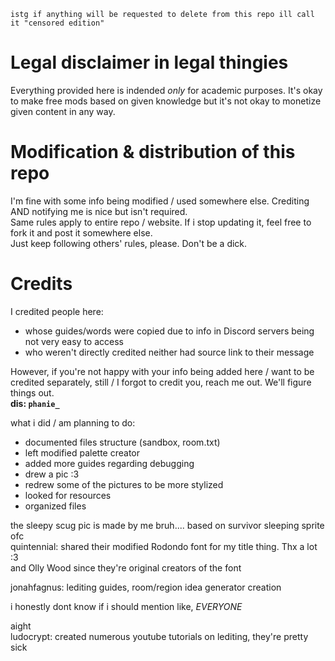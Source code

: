 ``istg if anything will be requested to delete from this repo ill call it "censored edition"``

# Legal disclaimer in legal thingies
Everything provided here is indended _only_ for academic purposes. It's okay to make free mods based on given knowledge but it's not okay to monetize given content in any way.  

# Modification & distribution of this repo
I'm fine with some info being modified / used somewhere else. Crediting AND notifying me is nice but isn't required.  
Same rules apply to entire repo / website. If i stop updating it, feel free to fork it and post it somewhere else.  
Just keep following others' rules, please. Don't be a dick.


# Credits  
I credited people here:  
 - whose guides/words were copied due to info in Discord servers being not very easy to access  
 - who weren't directly credited neither had source link to their message

However, if you're not happy with your info being added here / want to be credited separately, still / I forgot to credit you, reach me out. We'll figure things out.   
**dis: `phanie_`**

what i did / am planning to do:  
- documented files structure (sandbox, room.txt)   
- left modified palette creator  
- added more guides regarding debugging  
- drew a pic :3  
- redrew some of the pictures to be more stylized  
- looked for resources  
- organized files

the sleepy scug pic is made by me bruh.... based on survivor sleeping sprite ofc  
quintennial: shared their modified Rodondo font for my title thing. Thx a lot :3  
and Olly Wood since they're original creators of the font

jonahfagnus: lediting guides, room/region idea generator creation

  
i honestly dont know if i should mention like, *EVERYONE*

aight  
ludocrypt: created numerous youtube tutorials on lediting, they're pretty sick 